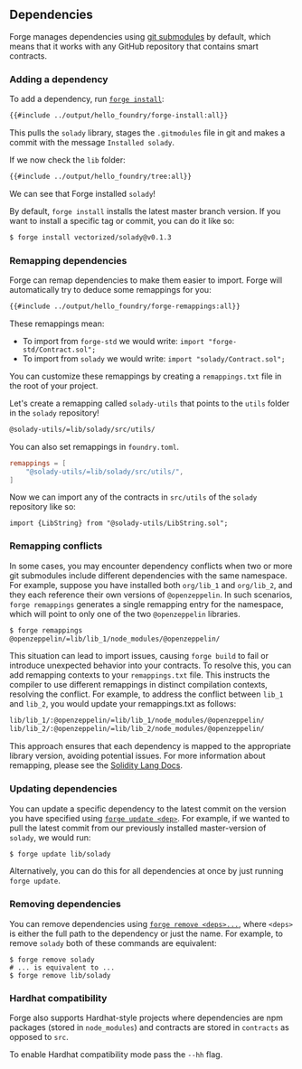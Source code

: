 ## Dependencies

Forge manages dependencies using [git submodules](https://git-scm.com/book/en/v2/Git-Tools-Submodules) by default, which means that it works with any GitHub repository that contains smart contracts.

### Adding a dependency

To add a dependency, run [`forge install`](../reference/forge/forge-install.md):

```sh
{{#include ../output/hello_foundry/forge-install:all}}
```

This pulls the `solady` library, stages the `.gitmodules` file in git and makes a commit with the message `Installed solady`.

If we now check the `lib` folder:

```sh
{{#include ../output/hello_foundry/tree:all}}
```

We can see that Forge installed `solady`!

By default, `forge install` installs the latest master branch version. If you want to install a specific tag or commit, you can do it like so:

```sh
$ forge install vectorized/solady@v0.1.3
```

### Remapping dependencies

Forge can remap dependencies to make them easier to import. Forge will automatically try to deduce some remappings for you:

```sh
{{#include ../output/hello_foundry/forge-remappings:all}}
```

These remappings mean:

- To import from `forge-std` we would write: `import "forge-std/Contract.sol";`
- To import from `solady` we would write: `import "solady/Contract.sol";`

You can customize these remappings by creating a `remappings.txt` file in the root of your project.

Let's create a remapping called `solady-utils` that points to the `utils` folder in the `solady` repository!

```sh
@solady-utils/=lib/solady/src/utils/
```

You can also set remappings in `foundry.toml`.

```toml
remappings = [
    "@solady-utils/=lib/solady/src/utils/",
]
```

Now we can import any of the contracts in `src/utils` of the `solady` repository like so:

```solidity
import {LibString} from "@solady-utils/LibString.sol";
```

### Remapping conflicts
In some cases, you may encounter dependency conflicts when two or more git submodules include different dependencies with the same namespace. For example, suppose you have installed both `org/lib_1` and `org/lib_2`, and they each reference their own versions of `@openzeppelin`. In such scenarios, `forge remappings` generates a single remapping entry for the namespace, which will point to only one of the two `@openzeppelin` libraries. 

```sh
$ forge remappings  
@openzeppelin/=lib/lib_1/node_modules/@openzeppelin/ 
```

This situation can lead to import issues, causing `forge build` to fail or introduce unexpected behavior into your contracts. To resolve this, you can add remapping contexts to your `remappings.txt` file. This instructs the compiler to use different remappings in distinct compilation contexts, resolving the conflict. For example, to address the conflict between `lib_1` and `lib_2`, you would update your remappings.txt as follows:


```sh
lib/lib_1/:@openzeppelin/=lib/lib_1/node_modules/@openzeppelin/
lib/lib_2/:@openzeppelin/=lib/lib_2/node_modules/@openzeppelin/
```
This approach ensures that each dependency is mapped to the appropriate library version, avoiding potential issues. For more information about remapping, please see the [Solidity Lang Docs](https://docs.soliditylang.org/en/latest/path-resolution.html#import-remapping).

### Updating dependencies

You can update a specific dependency to the latest commit on the version you have specified using [`forge update <dep>`](../reference/forge/forge-update.md). For example, if we wanted to pull the latest commit from our previously installed master-version of `solady`, we would run:

```sh
$ forge update lib/solady
```

Alternatively, you can do this for all dependencies at once by just running `forge update`.

### Removing dependencies

You can remove dependencies using [`forge remove <deps>...`](../reference/forge/forge-remove.md), where `<deps>` is either the full path to the dependency or just the name. For example, to remove `solady` both of these commands are equivalent:

```ignore
$ forge remove solady
# ... is equivalent to ...
$ forge remove lib/solady
```

### Hardhat compatibility

Forge also supports Hardhat-style projects where dependencies are npm packages (stored in `node_modules`) and contracts are stored in `contracts` as opposed to `src`.

To enable Hardhat compatibility mode pass the `--hh` flag.
